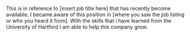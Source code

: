 This is in reference to [insert job title here] that has recently become available. 
I became aware of this position in [where you saw the job listing or who you heard it from]. 
With the skills that i have learned from the University of Hartford I am able to help this company grow. 
